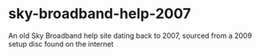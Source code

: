 # sky-broadband-help-2007
An old Sky Broadband help site dating back to 2007, sourced from a 2009 setup disc found on the internet
